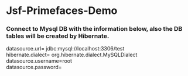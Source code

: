 # Jsf-Primefaces-Demo
### Connect to Mysql DB with the information below, also the DB tables will be created by Hibernate.

datasource.url= jdbc:mysql://localhost:3306/test <br />
hibernate.dialect= org.hibernate.dialect.MySQLDialect <br />
datasource.username=root<br />
datasource.password=<br />
